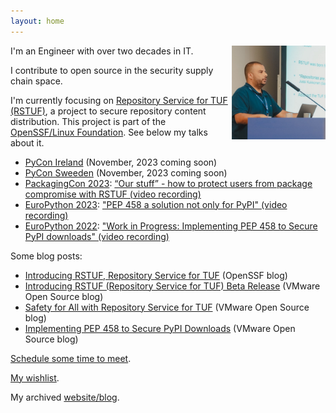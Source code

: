 ```yaml
---
layout: home
---
```


I'm an Engineer with over two decades in IT.
<img align="right" width="150" height="150" src="./static/images/headshoot.jpeg">

I contribute to open source in the security supply chain space.

I'm currently focusing on
[Repository Service for TUF (RSTUF)](https://repository-service-tuf.readthedocs.org),
a project to secure repository
content distribution. This project is part of the
[OpenSSF/Linux Foundation](https://openssf.org/blog/2023/08/31/introducing-rstuf-repository-service-for-tuf/).
See below my talks about it.

* [PyCon Ireland](http://pycon.ie/pycon-2023/schedule/) (November, 2023 coming soon)
* [PyCon Sweeden](https://www.pycon.se) (November, 2023 coming soon)
* [PackagingCon 2023](https://cfp.packaging-con.org/2023/talk/997FQK/): [“Our stuff” - how to protect users from package compromise with RSTUF (video recording)](https://www.youtube.com/live/mYzqeS2d96A?si=cqQUH5J5wDPrOQFb&t=3801)
* [EuroPython 2023](https://ep2023.europython.eu/session/pep-458-a-solution-not-only-for-pypi): ["PEP 458 a solution not only for PyPI" (video recording)](https://www.youtube.com/watch?v=8pnOpfvhT9o)
* [EuroPython 2022](https://ep2022.europython.eu/session/work-in-progress-implementing-pep-458-to-secure-pypi-downloads): ["Work in Progress: Implementing PEP 458 to Secure PyPI downloads" (video recording)](https://www.youtube.com/watch?v=0HgjwKOnMGo)

Some blog posts:

* [Introducing RSTUF, Repository Service for TUF](https://openssf.org/blog/2023/08/31/introducing-rstuf-repository-service-for-tuf/) (OpenSSF blog)
* [Introducing RSTUF (Repository Service for TUF) Beta Release](https://blogs.vmware.com/opensource/2023/07/19/introducing-rstuf-beta-release/) (VMware Open Source blog)
* [Safety for All with Repository Service for TUF](https://blogs.vmware.com/opensource/2023/06/06/safety-for-all-with-repository-service-for-tuf-2/) (VMware Open Source blog)
* [Implementing PEP 458 to Secure PyPI Downloads](https://blogs.vmware.com/opensource/2022/09/22/implementing-pep-458-to-secure-pypi-downloads/) (VMware Open Source blog)


[Schedule some time to meet](https://calendly.com/kairoaraujo).

[My wishlist](https://www.amazon.com/hz/wishlist/ls/3HZMPA9FUA6V9/ref=nav_wishlist_lists_1).

My archived [website/blog](http://kairo.eti.br).
